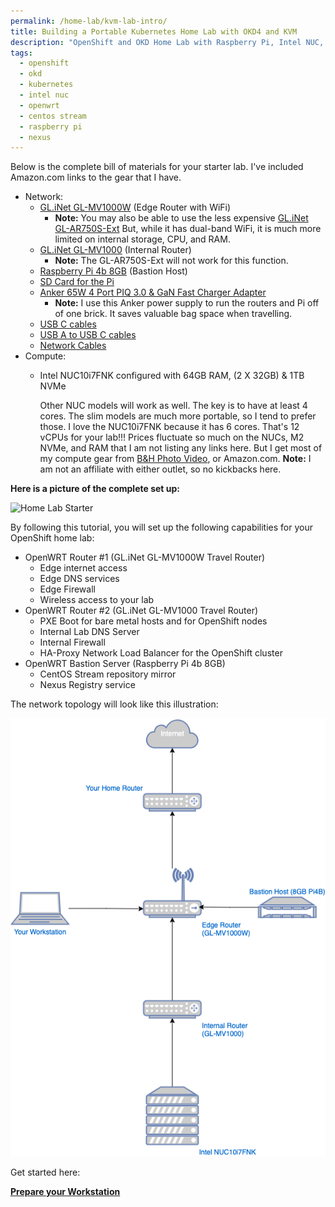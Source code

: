 ```yaml
---
permalink: /home-lab/kvm-lab-intro/
title: Building a Portable Kubernetes Home Lab with OKD4 and KVM
description: "OpenShift and OKD Home Lab with Raspberry Pi, Intel NUC, CentOS Stream, and OpenWRT"
tags:
  - openshift
  - okd
  - kubernetes
  - intel nuc
  - openwrt
  - centos stream
  - raspberry pi
  - nexus
---
```

Below is the complete bill of materials for your starter lab.  I've included Amazon.com links to the gear that I have.

* Network:
  * [GL.iNet GL-MV1000W](https://www.amazon.com/gp/product/B08DCFBV3H/ref=ppx_yo_dt_b_search_asin_title?ie=UTF8&psc=1) (Edge Router with WiFi)
    * __Note:__ You may also be able to use the less expensive [GL.iNet GL-AR750S-Ext](https://www.amazon.com/GL-iNet-GL-AR750S-Ext-pre-Installed-Cloudflare-Included/dp/B07GBXMBQF/ref=sr_1_3?dchild=1&keywords=gl.iNet&qid=1627902663&sr=8-3)  But, while it has dual-band WiFi, it is much more limited on internal storage, CPU, and RAM.
  * [GL.iNet GL-MV1000](https://www.amazon.com/gp/product/B07ZJD5BZY/ref=ppx_yo_dt_b_search_asin_title?ie=UTF8&psc=1) (Internal Router)
    * __Note:__ The GL-AR750S-Ext will not work for this function.
  * [Raspberry Pi 4b 8GB](https://www.amazon.com/gp/product/B089ZZ8DTV/ref=ppx_yo_dt_b_search_asin_title?ie=UTF8&psc=1) (Bastion Host)
  * [SD Card for the Pi](https://www.amazon.com/gp/product/B08RG6XJZD/ref=ppx_yo_dt_b_search_asin_title?ie=UTF8&psc=1)
  * [Anker 65W 4 Port PIQ 3.0 & GaN Fast Charger Adapter](https://www.amazon.com/Anker-Charger-4-Port-MacBook-Laptops/dp/B098WQRGNQ/ref=dp_prsubs_1?pd_rd_i=B098WQRGNQ&psc=1)
    * __Note:__ I use this Anker power supply to run the routers and Pi off of one brick.  It saves valuable bag space when travelling.
  * [USB C cables](https://www.amazon.com/gp/product/B08R68T84N/ref=ppx_yo_dt_b_search_asin_title?ie=UTF8&psc=1)
  * [USB A to USB C cables](https://www.amazon.com/gp/product/B08T5VXQN3/ref=ppx_yo_dt_b_search_asin_title?ie=UTF8&psc=1)
  * [Network Cables](https://www.amazon.com/gp/product/B07958727H/ref=ppx_yo_dt_b_search_asin_title?ie=UTF8&psc=1)
* Compute:
  * Intel NUC10i7FNK configured with 64GB RAM, (2 X 32GB) & 1TB NVMe

     Other NUC models will work as well.  The key is to have at least 4 cores.  The slim models are much more portable, so I tend to prefer those.  I love the NUC10i7FNK because it has 6 cores.  That's 12 vCPUs for your lab!!!
     Prices fluctuate so much on the NUCs, M2 NVMe, and RAM that I am not listing any links here.  But I get most of my compute gear from [B&H Photo Video](https://www.bhphotovideo.com), or Amazon.com.  __Note:__ I am not an affiliate with either outlet, so no kickbacks here.

__Here is a picture of the complete set up:__

![Home Lab Starter](/_pages/home-lab/images/HomeLab.png)

By following this tutorial, you will set up the following capabilities for your OpenShift home lab:

* OpenWRT Router #1 (GL.iNet GL-MV1000W Travel Router)
  * Edge internet access
  * Edge DNS services
  * Edge Firewall
  * Wireless access to your lab
* OpenWRT Router #2 (GL.iNet GL-MV1000 Travel Router)
  * PXE Boot for bare metal hosts and for OpenShift nodes
  * Internal Lab DNS Server
  * Internal Firewall
  * HA-Proxy Network Load Balancer for the OpenShift cluster
* OpenWRT Bastion Server (Raspberry Pi 4b 8GB)
  * CentOS Stream repository mirror
  * Nexus Registry service

The network topology will look like this illustration:

![Network topology](/_pages/home-lab/images/NetworkTopology.png)

Get started here:

__[Prepare your Workstation](/home-lab/workstation/)__

